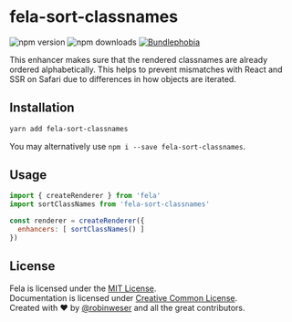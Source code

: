 # fela-sort-classnames

<img alt="npm version" src="https://badge.fury.io/js/fela-sort-classnames.svg"> <img alt="npm downloads" src="https://img.shields.io/npm/dm/fela-sort-classnames.svg"> <a href="https://bundlephobia.com/result?p=fela-sort-classnames@latest"><img alt="Bundlephobia" src="https://img.shields.io/bundlephobia/minzip/fela-sort-classnames.svg"></a>

This enhancer makes sure that the rendered classnames are already ordered alphabetically. This helps to prevent mismatches with React and SSR on Safari due to differences in how objects are iterated.

## Installation
```sh
yarn add fela-sort-classnames
```
You may alternatively use `npm i --save fela-sort-classnames`.

## Usage
```javascript
import { createRenderer } from 'fela'
import sortClassNames from 'fela-sort-classnames'

const renderer = createRenderer({
  enhancers: [ sortClassNames() ]
})
```
## License
Fela is licensed under the [MIT License](http://opensource.org/licenses/MIT).<br>
Documentation is licensed under [Creative Common License](http://creativecommons.org/licenses/by/4.0/).<br>
Created with ♥ by [@robinweser](http://weser.io) and all the great contributors.
